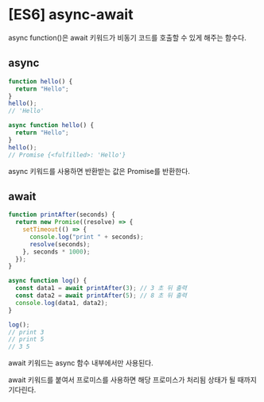 # [ES6] async-await

async function()은 await 키워드가 비동기 코드를 호출할 수 있게 해주는 함수다.

## async

```js
function hello() {
  return "Hello";
}
hello();
// 'Hello'
```

```js
async function hello() {
  return "Hello";
}
hello();
// Promise {<fulfilled>: 'Hello'}
```

async 키워드를 사용하면 반환받는 값은 Promise를 반환한다.

## await

```js
function printAfter(seconds) {
  return new Promise((resolve) => {
    setTimeout(() => {
      console.log("print " + seconds);
      resolve(seconds);
    }, seconds * 1000);
  });
}

async function log() {
  const data1 = await printAfter(3); // 3 초 뒤 출력
  const data2 = await printAfter(5); // 8 초 뒤 출력
  console.log(data1, data2);
}

log();
// print 3
// print 5
// 3 5
```

await 키워드는 async 함수 내부에서만 사용된다.

await 키워드를 붙여서 프로미스를 사용하면 해당 프로미스가 처리됨 상태가 될 때까지 기다린다.
